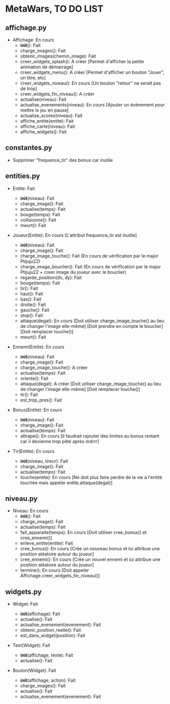 # MetaWars, TO DO LIST

## affichage.py
- Affichage: En cours
	* __init__(): Fait
	* charge_images(): Fait
	* obtenir_images(chemin_image): Fait
	* creer_widgets_splash(): A créer [Permet d'afficher la petite animation de démarrage]
	* creer_widgets_menu(): A créer [Permet d'afficher un bouton "Jouer", un titre, etc]
	* creer_widgets_niveau(): En cours [Un bouton "retour" ne serait pas de trop]
	* creer_widgets_fin_niveau(): A créer
	* actualise(niveau): Fait
	* actualise_evenements(niveau): En cours [Ajouter un évènement pour mettre le jeu en pause]
	* actualise_scores(niveau): Fait
	* affiche_entite(entite): Fait
	* affiche_carte(niveau): Fait
	* affiche_widgets(): Fait

## constantes.py
- Supprimer "frequence_tir" des bonus car inutile

## entities.py
- Entite: Fait
	* __init__(niveau): Fait
	* charge_image(): Fait
	* actualise(temps): Fait
	* bouge(temps): Fait
	* collisionne(): Fait
	* meurt(): Fait

- Joueur(Entite): En cours [L'attribut frequence_tir est inutile]
	* __init__(niveau): Fait
	* charge_image(): Fait
	* charge_image_touche(): Fait (En cours de vérification par le major Ptijuju22)
	* charge_image_bouclier(): Fait (En cours de vérification par le major Ptijuju22 + creer image du joueur avec le bouclier)
	* regarde_position(dx, dy): Fait
	* bouge(temps): Fait
	* tir(): Fait
	* haut(): Fait
	* bas(): Fait
	* droite(): Fait
	* gauche(): Fait
	* stop(): Fait
	* attaque(degat): En cours [Doit utiliser charge_image_touche() au lieu de changer l'image elle-même]
		[Doit prendre en compte le bouclier]
		[Doit remplacer touche()]
	* meurt(): Fait

- Ennemi(Entite): En cours
	* __init__(niveau): Fait
	* charge_image(): Fait
	* charge_image_touche(): A créer
	* actualise(temps): Fait
	* oriente(): Fait
	* attaque(degat): A créer [Doit utiliser charge_image_touche() au lieu de changer l'image elle-même]
		[Doit remplacer touche()]
	* tir(): Fait
	* est_trop_pres(): Fait

- Bonus(Entite): En cours
	* __init__(niveau): Fait
	* charge_image(): Fait
	* actualise(temps): Fait
	* attrape(): En cours [il faudrait rajouter des limites au bonus restant car il devienne trop pété après mdrrr]

- Tir(Entite): En cours
	* __init__(niveau, tireur): Fait
	* charge_image(): Fait
	* actualise(temps): Fait
	* touche(entite): En cours [Ne doit plus faire perdre de la vie à l'entité touchée mais appeler entite.attaque(degat)]

## niveau.py
- Niveau: En cours
	* __init__(): Fait
	* charge_image(): Fait
	* actualise(temps): Fait
	* fait_apparaite(temps): En cours [Doit utiliser cree_bonus() et cree_ennemi()]
	* enleve_entite(entite): Fait
	* cree_bonus(): En cours [Crée un nouveau bonus et lui attribue une position aléatoire autour du joueur]
	* cree_ennemi(): En cours [Crée un nouvel ennemi et lui attribue une position aléatoire autour du joueur]
	* termine(): En cours [Doit appeler Affichage.creer_widgets_fin_niveau()]

## widgets.py
- Widget: Fait
	* __init__(affichage): Fait
	* actualise(): Fait
	* actualise_evenement(evenement): Fait
	* obtenir_position_reelle(): Fait
	* est_dans_widget(position): Fait

- Text(Widget): Fait
	* __init__(affichage, texte): Fait
	* actualise(): Fait

- Bouton(Widget): Fait
	* __init__(affichage, action): Fait
	* charge_images(): Fait
	* actualise(): Fait
	* actualise_evenement(evenement): Fait